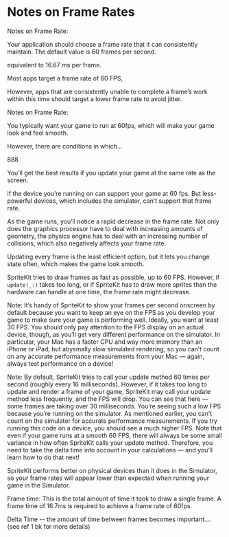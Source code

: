 # Notes on Frame Rates





Notes on Frame Rate:

Your application should choose a frame rate that it can consistently maintain.
The default value is 60 frames per second.

 equivalent to 16.67 ms per frame.


 Most apps target a frame rate of 60 FPS,


 However, apps that are consistently unable to complete a frame’s work within this time should target a lower frame rate to avoid jitter.





Notes on Frame Rate:

You typically want your game to run at 60fps, which will make your game look and feel smooth.

However, there are conditions in which...

<!-- This rate of drawing is called the frame rate, or specifically frames per second (FPS).

By default, SpriteKit displays this in the bottom-right corner of your game:
-->

<!--

When we talk about “real-time” games, what comes to mind are objects like the player, vehicles, and other things moving around the screen, looking like they’re in continuous motion. This isn’t actually what happens, however — what’s really going on is that the screen is redrawing itself every 1/60 of a second, and every time it does this, the locations of some or all of the objects on the screen change slightly. If this is done fast enough, the human eye is fooled into thinking that everything’s moving continuously. -->


<!-- Frame rate: Controls the rate of the animation in frames per second. Set this to 0 as this only applies when using an image that contains multiple frames. -->


888

<!-- We want to optimize frame rates... -->

You’ll get the best results if you update your game at the same rate as the screen.


if the device you’re running on can support your game at 60 fps. But less-powerful devices, which includes the simulator, can’t support that frame rate.




As the game runs, you’ll notice a rapid decrease in the frame rate. Not only does the graphics processor have to deal with increasing amounts of geometry, the physics engine has to deal with an increasing number of collisions, which also negatively affects your frame rate.



Updating every frame is the least efficient option, but it lets you change state often, which makes the game look smooth.

SpriteKit tries to draw frames as fast as possible, up to 60 FPS. However, if `update(_:)` takes too long, or if SpriteKit has to draw more sprites than the hardware can handle at one time, the frame rate might decrease.








Note: It’s handy of SpriteKit to show your frames per second onscreen by default because you want to keep an eye on the FPS as you develop your game to make sure your game is performing well. Ideally, you want at least 30 FPS.
You should only pay attention to the FPS display on an actual device, though, as you’ll get very different performance on the simulator.
In particular, your Mac has a faster CPU and way more memory than an iPhone or iPad, but abysmally slow simulated rendering, so you can’t count on any accurate performance measurements from your Mac — again, always test performance on a device!




Note: By default, SpriteKit tries to call your update method 60 times per second (roughly every 16 milliseconds).
However, if it takes too long to update and render a frame of your game, SpriteKit may call your update method less frequently, and the FPS will drop.
You can see that here — some frames are taking over 30 milliseconds. You’re seeing such a low FPS because you’re running on the simulator.
As mentioned earlier, you can’t count on the simulator for accurate performance measurements. If you try running this code on a device, you should see a much higher FPS.
Note that even if your game runs at a smooth 60 FPS, there will always be some small variance in how often SpriteKit calls your update method. Therefore, you need to take the delta time into account in your calculations — and you’ll learn how to do that next!





 <!-- Notes on Frame Rates:
  Also note that SceneKit performs much better on physical devices than it does in the simulator, so your frame rates will appear lower than expected when running your game in the simulator. -->

SpriteKit performs better on physical devices than it does in the Simulator, so your frame rates will appear lower than expected when running your game in the Simulator.

  Frame time: This is the total amount of time it took to draw a single frame. A frame
 time of 16.7ms is required to achieve a frame rate of 60fps.

Delta Time -- the amount of time between frames becomes important....(see ref 1 bk for more details)
